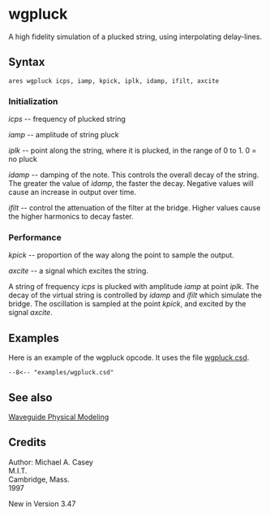 <!--
id:wgpluck
category:Signal Generators:Waveguide Physical Modeling
-->
# wgpluck
A high fidelity simulation of a plucked string, using interpolating delay-lines.

## Syntax
``` csound-orc
ares wgpluck icps, iamp, kpick, iplk, idamp, ifilt, axcite
```

### Initialization

_icps_ -- frequency of plucked string

_iamp_ -- amplitude of string pluck

_iplk_ -- point along the string, where it is plucked, in the range of 0 to 1. 0 = no pluck

_idamp_ -- damping of the note. This controls the overall decay of the string. The greater the value of _idamp_, the faster the decay. Negative values will cause an increase in output over time.

_ifilt_ -- control the attenuation of the filter at the bridge. Higher values cause the higher harmonics to decay faster.

### Performance

_kpick_ -- proportion of the way along the point to sample the output.

_axcite_ -- a signal which excites the string.

A string of frequency _icps_ is plucked with amplitude _iamp_ at point _iplk_. The decay of the virtual string is controlled by _idamp_ and _ifilt_ which simulate the bridge. The oscillation is sampled at the point _kpick_, and excited by the signal _axcite_.

## Examples

Here is an example of the wgpluck opcode. It uses the
file [wgpluck.csd](../../examples/wgpluck.csd).

``` csound-csd title="An example of the wgpluck opcode." linenums="1"
--8<-- "examples/wgpluck.csd"
```

## See also

[Waveguide Physical Modeling](../../siggen/wavguide)

## Credits

Author: Michael A. Casey<br>
M.I.T.<br>
Cambridge, Mass.<br>
1997<br>

New in Version 3.47
